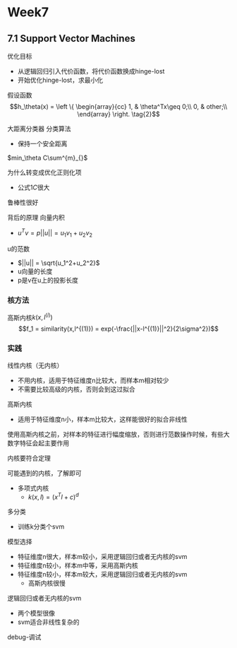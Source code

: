 # Week7

## 7.1 Support Vector Machines


优化目标
- 从逻辑回归引入代价函数，将代价函数换成hinge-lost
- 开始优化hinge-lost，求最小化

假设函数
$$h_\theta(x) = 
\left \{
\begin{array}{cc} 
		1, & \theta^Tx\geq 0;\\
		0, & other;\\
\end{array}
\right. \tag{2}$$




大距离分类器 分类算法
- 保持一个安全距离

$min_\theta C\sum^{m}_{}$


为什么转变成优化正则化项
- 公式1$C$很大

鲁棒性很好


背后的原理
向量内积
- $u^Tv = p ||u|| = u_1v_1 + u_2v_2$

u的范数
- $||u|| = \sqrt{u_1^2+u_2^2}$
- u向量的长度
- p是v在u上的投影长度


### 核方法

高斯内核$k(x,l^{(i)})$
$$f_1 = similarity(x,l^{(1)}) = exp(-\frac{||x-l^{(1)}||^2}{2\sigma^2})$$




### 实践

线性内核（无内核）
- 不用内核，适用于特征维度n比较大，而样本m相对较少
- 不需要比较高级的内核，否则会到这过拟合

高斯内核
- 适用于特征维度n小，样本m比较大，这样能很好的拟合非线性


使用高斯内核之前，对样本的特征进行幅度缩放，否则进行范数操作时候，有些大数字特征会起主要作用


内核要符合定理


可能遇到的内核，了解即可
- 多项式内核 
    - $k(x,l)=(x^Tl+c)^d$


多分类
- 训练k分类个svm

模型选择
- 特征维度n很大，样本m较小，采用逻辑回归或者无内核的svm
- 特征维度n较小，样本m中等，采用高斯内核
- 特征维度n较小，样本m较大，采用逻辑回归或者无内核的svm
    - 高斯内核很慢

逻辑回归或者无内核的svm
- 两个模型很像
- svm适合非线性复杂的

debug-调试














